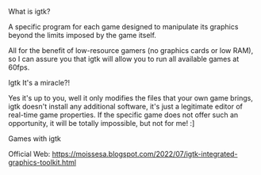  What is igtk?



A specific program for each game designed to manipulate its graphics beyond the limits imposed by the game itself.

All for the benefit of low-resource gamers (no graphics cards or low RAM), so I can assure you that igtk will allow you to run all available games at 60fps.



Igtk It's a miracle?!

Yes it's up to you, well it only modifies the files that your own game brings, igtk doesn't install any additional software, it's just a legitimate editor of real-time game properties. If the specific game does not offer such an opportunity, it will be totally impossible, but not for me! :]



Games with igtk

Official Web: https://moissesa.blogspot.com/2022/07/igtk-integrated-graphics-toolkit.html
